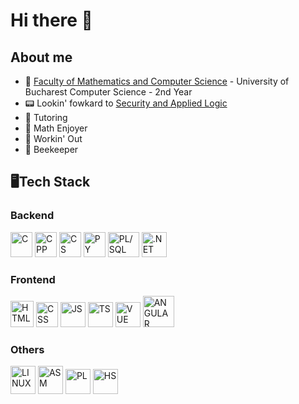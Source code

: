 # Hi there 🦘

## About me
- 🏫 [Faculty of Mathematics and Computer Science](https://fmi.unibuc.ro/) - University of Bucharest Computer Science - 2nd Year
- 📟 Lookin' fowkard to [Security and Applied Logic](https://sal.cs.unibuc.ro/)
- 🐤 Tutoring
- 📝 Math Enjoyer
- 🦍 Workin' Out
- 🐝 Beekeeper

## 🖥Tech Stack
### Backend
<img src="https://github.com/Matoka26/Matoka26/assets/106425405/3281fd3e-d8cd-4943-9ab7-20f3fa4effe2" width=35 height=40 alt="C">
<img src="https://github.com/Matoka26/Matoka26/assets/106425405/3cccf4e2-84a4-481b-b222-5204660d9ac5" width=35 height=40 alt="CPP">
<img src="https://github.com/Matoka26/Matoka26/assets/106425405/2a23f76b-3fbe-4ac5-a71e-90bf0cb03704" width=35 height=40 alt="CS">
<img src="https://github.com/Matoka26/Matoka26/assets/106425405/58950e80-2f61-4038-ad07-e79e1e48e221" width=35 height=40 alt="PY">
<img src="https://github.com/Matoka26/Matoka26/assets/106425405/f905f766-6eb0-4e85-b6d3-0abc0330f4b6" width=50 height=40 alt="PL/SQL">
<img src="https://github.com/Matoka26/Matoka26/assets/106425405/0e58df5b-465d-4a96-8c67-1e36c2c1da7d" width=40 height=40 alt=".NET">

### Frontend
<img src="https://github.com/Matoka26/Matoka26/assets/106425405/8f9fe6a7-cb8f-4e97-a514-6e0bd5ba923f" width=37 height=42 alt="HTML">
<img src="https://github.com/Matoka26/Matoka26/assets/106425405/702ef369-f5ec-4d42-8d26-c57ad0e96b8b" width=35 height=40 alt="CSS">
<img src="https://github.com/Matoka26/Matoka26/assets/106425405/41d583cc-3bda-4519-8c54-620d8f9f4ac2" width=40 height=40 alt="JS">
<img src="https://github.com/Matoka26/Matoka26/assets/106425405/96f8c8b2-3022-4833-866a-7041c4e1d654" width=40 height=40 alt="TS">
<img src="https://github.com/Matoka26/Matoka26/assets/106425405/631d004d-0fca-4ddc-9ef7-6f75aa7a0042" width=40 height=40 alt="VUE">
<img src="https://github.com/Matoka26/Matoka26/assets/106425405/18a6f1b4-3d22-4b58-b95d-1c1d3e4eb8cd" width=50 height=50 alt="ANGULAR">

### Others
<img src="https://github.com/Matoka26/Matoka26/assets/106425405/0f66ade0-8c69-4dfb-935d-472ab50183cd" width=40 height=45 alt="LINUX">
<img src="https://github.com/Matoka26/Matoka26/assets/106425405/25fe335c-db48-4e86-89ef-8992fe5dd58b" width=40 height=45 alt="ASM">
<img src="https://github.com/Matoka26/Matoka26/assets/106425405/45f42bde-3b6e-4239-a9b6-ad44457d2030" width=40 height=40 alt="PL">
<img src="https://github.com/Matoka26/Matoka26/assets/106425405/b13221e0-3655-435f-85cf-b3e112fb9f25" width=40 height=40 alt="HS">



